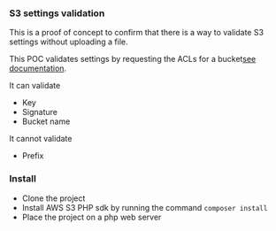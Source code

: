 ### S3 settings validation
This is a proof of concept to confirm that there is a way to validate S3 settings without uploading a file.

This POC validates settings by requesting the ACLs for a bucket[see documentation](http://docs.aws.amazon.com/aws-sdk-php/v2/api/class-Aws.S3.S3Client.html#_getBucketAcl).

It can validate
* Key
* Signature
* Bucket name

It cannot validate
* Prefix

### Install
* Clone the project 
* Install AWS S3 PHP sdk by running the command `composer install`
* Place the project on a php web server